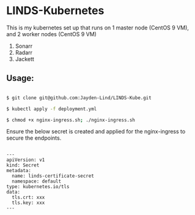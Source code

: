 # LINDS-Kubernetes

This is my kubernetes set up that runs on 1 master node (CentOS 9 VM), and 2 worker nodes (CentOS 9 VM)

1. Sonarr
2. Radarr
3. Jackett

## Usage:
``` sh

$ git clone git@github.com:Jayden-Lind/LINDS-Kube.git

$ kubectl apply -f deployment.yml

$ chmod +x nginx-ingress.sh; ./nginx-ingress.sh

```

Ensure the below secret is created and applied for the nginx-ingress to secure the endpoints.

```

---
apiVersion: v1
kind: Secret
metadata:
  name: linds-certificate-secret
  namespace: default
type: kubernetes.io/tls
data:
  tls.crt: xxx
  tls.key: xxx
---

```